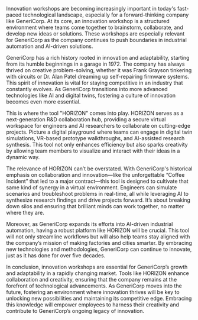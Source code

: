 Innovation workshops are becoming increasingly important in today's fast-paced technological landscape, especially for a forward-thinking company like GeneriCorp. At its core, an innovation workshop is a structured environment where teams come together to brainstorm, collaborate, and develop new ideas or solutions. These workshops are especially relevant for GeneriCorp as the company continues to push boundaries in industrial automation and AI-driven solutions.

GeneriCorp has a rich history rooted in innovation and adaptability, starting from its humble beginnings in a garage in 1972. The company has always thrived on creative problem-solving, whether it was Frank Grayson tinkering with circuits or Dr. Alan Patel dreaming up self-repairing firmware systems. This spirit of innovation is vital for staying competitive in an industry that constantly evolves. As GeneriCorp transitions into more advanced technologies like AI and digital twins, fostering a culture of innovation becomes even more essential.

This is where the tool "HORIZON" comes into play. HORIZON serves as a next-generation R&D collaboration hub, providing a secure virtual workspace for engineers and AI researchers to collaborate on cutting-edge projects. Picture a digital playground where teams can engage in digital twin simulations, VR-based prototype walkthroughs, and AI-assisted research synthesis. This tool not only enhances efficiency but also sparks creativity by allowing team members to visualize and interact with their ideas in a dynamic way.

The relevance of HORIZON can’t be overstated. With GeneriCorp's historical emphasis on collaboration and innovation—like the unforgettable “Coffee Incident” that led to a major contract—this tool is designed to cultivate that same kind of synergy in a virtual environment. Engineers can simulate scenarios and troubleshoot problems in real-time, all while leveraging AI to synthesize research findings and drive projects forward. It’s about breaking down silos and ensuring that brilliant minds can work together, no matter where they are.

Moreover, as GeneriCorp expands its efforts into AI-driven industrial automation, having a robust platform like HORIZON will be crucial. This tool will not only streamline workflows but will also help teams stay aligned with the company’s mission of making factories and cities smarter. By embracing new technologies and methodologies, GeneriCorp can continue to innovate, just as it has done for over five decades.

In conclusion, innovation workshops are essential for GeneriCorp’s growth and adaptability in a rapidly changing market. Tools like HORIZON enhance collaboration and creativity, ensuring that the company remains at the forefront of technological advancements. As GeneriCorp moves into the future, fostering an environment where innovation thrives will be key to unlocking new possibilities and maintaining its competitive edge. Embracing this knowledge will empower employees to harness their creativity and contribute to GeneriCorp’s ongoing legacy of innovation.